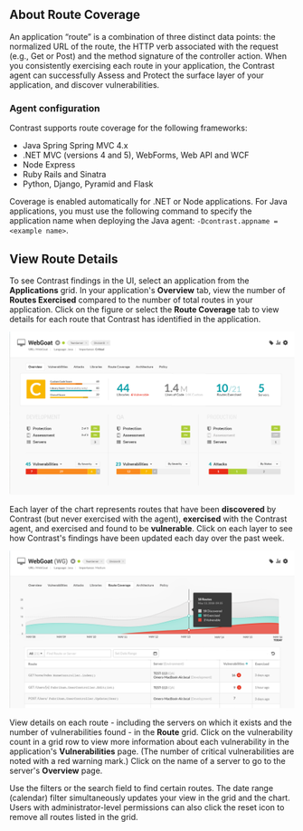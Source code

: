 <!--
title: "Route Coverage"
description: "Overview of setting up environments"
tags: "user UI applications route coverage exercised vulnerabilities"
-->

## About Route Coverage

An application “route” is a combination of three distinct data points: the normalized URL of the route, the HTTP verb associated with the request (e.g., Get or Post) and the method signature of the controller action. When you consistently exercising each route in your application, the Contrast agent can successfully Assess and Protect the surface layer of your application, and discover vulnerabilities. 

### Agent configuration 

Contrast supports route coverage for the following frameworks: 

* Java Spring Spring MVC 4.x 
* .NET MVC (versions 4 and 5), WebForms, Web API and WCF
* Node Express 
* Ruby Rails and Sinatra
* Python, Django, Pyramid and Flask

Coverage is enabled automatically for .NET or Node applications. For Java applications, you must use the following command to specify the application name when deploying the Java agent: `-Dcontrast.appname = <example name>`. 

## View Route Details 

To see Contrast findings in the UI, select an application from the **Applications** grid. In your application's **Overview** tab, view the number of **Routes Exercised** compared to the number of total routes in your application. Click on the figure or select the **Route Coverage** tab to view details for each route that Contrast has identified in the application. 

<a href="assets/images/App-overview.png" rel="lightbox" title="View routes in your application Overview"><img class="thumbnail" src="assets/images/App-overview.png"/></a>

Each layer of the chart represents routes that have been **discovered** by Contrast (but never exercised with the agent), **exercised** with the Contrast agent, and exercised and found to be **vulnerable**. Click on each layer to see how Contrast's findings have been updated each day over the past week. 

<a href="assets/images/App-route-coverage.png" rel="lightbox" title="View detailed coverage information for each route"><img class="thumbnail" src="assets/images/App-route-coverage.png"/></a>

View details on each route - including the servers on which it exists and the number of vulnerabilities found - in the **Route** grid. Click on the vulnerability count in a grid row to view more information about each vulnerability in the application's **Vulnerabilities** page. (The number of critical vulnerabilities are noted with a red warning mark.) Click on the name of a server to go to the server's **Overview** page. 

Use the filters or the search field to find certain routes. The date range (calendar) filter simultaneously updates your view in the grid and the chart. Users with administrator-level permissions can also click the reset icon to remove all routes listed in the grid. 

<!-- If you suspect that there are more routes in your application that Contrast has yet to discover, click the **import** icon to upload a CSV spreadsheet of all known routes. -->



